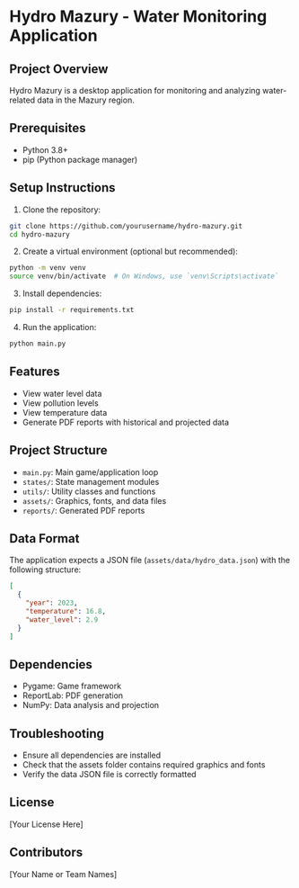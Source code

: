 # Hydro Mazury - Water Monitoring Application

## Project Overview

Hydro Mazury is a desktop application for monitoring and analyzing water-related data in the Mazury region.

## Prerequisites

- Python 3.8+
- pip (Python package manager)

## Setup Instructions

1. Clone the repository:

```bash
git clone https://github.com/yourusername/hydro-mazury.git
cd hydro-mazury
```

2. Create a virtual environment (optional but recommended):

```bash
python -m venv venv
source venv/bin/activate  # On Windows, use `venv\Scripts\activate`
```

3. Install dependencies:

```bash
pip install -r requirements.txt
```

4. Run the application:

```bash
python main.py
```

## Features

- View water level data
- View pollution levels
- View temperature data
- Generate PDF reports with historical and projected data

## Project Structure

- `main.py`: Main game/application loop
- `states/`: State management modules
- `utils/`: Utility classes and functions
- `assets/`: Graphics, fonts, and data files
- `reports/`: Generated PDF reports

## Data Format

The application expects a JSON file (`assets/data/hydro_data.json`) with the following structure:

```json
[
  {
    "year": 2023,
    "temperature": 16.8,
    "water_level": 2.9
  }
]
```

## Dependencies

- Pygame: Game framework
- ReportLab: PDF generation
- NumPy: Data analysis and projection

## Troubleshooting

- Ensure all dependencies are installed
- Check that the assets folder contains required graphics and fonts
- Verify the data JSON file is correctly formatted

## License

[Your License Here]

## Contributors

[Your Name or Team Names]
